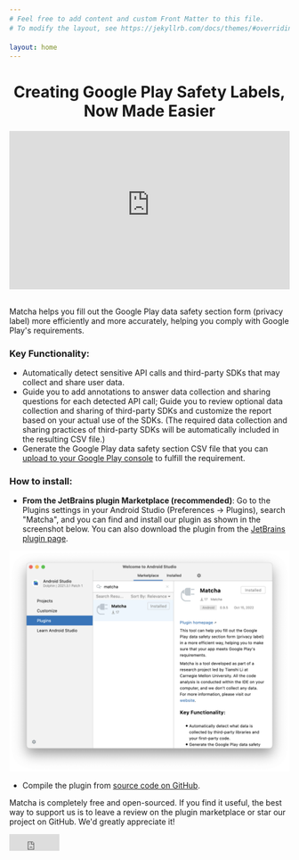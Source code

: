 ```yaml
---
# Feel free to add content and custom Front Matter to this file.
# To modify the layout, see https://jekyllrb.com/docs/themes/#overriding-theme-defaults

layout: home
---
```

<h1 style="text-align: center;">Creating Google Play Safety Labels, Now Made Easier</h1>


<div style="padding-bottom:56.25%; position:relative; display:block; width: 100%">
  <iframe width="100%" height="100%" src="https://www.youtube-nocookie.com/embed/qLw1PuFcmQE"
    frameborder="0" allow="autoplay; encrypted-media" allowfullscreen style="position:absolute; top:0; left: 0">
  </iframe>
</div>

<br>

Matcha helps you fill out the Google Play data safety section form (privacy label) more efficiently and more accurately, helping you comply with Google Play's requirements.

### Key Functionality:
- Automatically detect sensitive API calls and third-party SDKs that may collect and share user data.
- Guide you to add annotations to answer data collection and sharing questions for each detected API call; Guide you to review optional data collection and sharing of third-party SDKs and customize the report based on your actual use of the SDKs. (The required data collection and sharing practices of third-party SDKs will be automatically included in the resulting CSV file.)
- Generate the Google Play data safety section CSV file that you can [upload to your Google Play console](https://support.google.com/googleplay/android-developer/answer/10787469?hl=en#import_from&zippy=%2Cimport-from-a-csv-file) to fulfill the requirement.

### How to install:

- **From the JetBrains plugin Marketplace (recommended)**:
Go to the Plugins settings in your Android Studio (Preferences -> Plugins), search "Matcha", and you can find and install our plugin as shown in the screenshot below. You can also download the plugin from the [JetBrains plugin page](https://plugins.jetbrains.com/plugin/20141-matcha).

![plugin installation screenshot](/assets/images/plugin_installation_screenshot.png)

- Compile the plugin from [source code on GitHub](https://github.com/Matcha-IDE/Matcha-IDE).

Matcha is completely free and open-sourced. If you find it useful, the best way to support us is to leave a review on the plugin marketplace or star our project on GitHub. We'd greatly appreciate it!

<iframe src="https://ghbtns.com/github-btn.html?user=Matcha-IDE&repo=Matcha-IDE&type=star&count=true&size=small" frameborder="0" scrolling="0" width="90" height="30" title="GitHub"></iframe>

